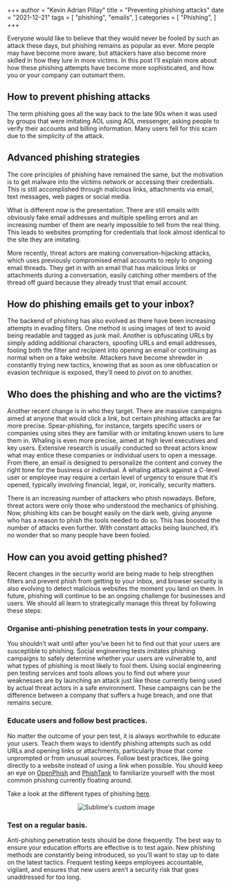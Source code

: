 +++
author = "Kevin Adrian Pillay"
title = "Preventing phishing attacks"
date = "2021-12-21"
tags = [
    "phishing",
    "emails",
]
categories = [
    "Phishing",
]
+++

Everyone would like to believe that they would never be fooled by such an attack these days, but phishing remains as popular as ever. More people may have become more aware, but attackers have also become more skilled in how they lure in more victims. 
In this post I’ll explain more about how these phishing attempts have become more sophisticated, and how you or your company can outsmart them.

## How to prevent phishing attacks

The term phishing goes all the way back to the late 90s when it was used by groups that were imitating AOL using AOL messenger, asking people to verify their accounts and billing information. Many users fell for this scam due to the simplicity of the attack. 

## Advanced phishing strategies

The core principles of phishing have remained the same, but the motivation is to get malware into the victims network or accessing their credentials. This is still accomplished through malicious links, attachments via email, text messages, web pages or social media.

What is different now is the presentation. There are still emails with obviously fake email addresses and multiple spelling errors and an increasing number of them are nearly impossible to tell from the real thing. This leads to websites prompting for credentials that look almost identical to the site they are imitating. 

More recently, threat actors are making conversation-hijacking attacks, which uses previously compromised email accounts to reply to ongoing email threads. They get in with an email that has malicious links or attachments during a conversation, easily catching other members of the thread off guard because they already trust that email account. 

## How do phishing emails get to your inbox?
The backend of phishing has also evolved as there have been increasing attempts in evading filters. One method is using images of text to avoid being readable and tagged as junk mail. 
Another is obfuscating URLs by simply adding additional characters, spoofing URLs and email addresses, fooling both the filter and recipient into opening an email or continuing as normal when on a fake website. Attackers have become shrewder in constantly trying new tactics, knowing that as soon as one obfuscation or evasion technique is exposed, they’ll need to pivot on to another.

## Who does the phishing and who are the victims?

Another recent change is in who they target. There are massive campaigns aimed at anyone that would click a link, but certain phishing attacks are far more precise. Spear-phishing, for instance, targets specific users or companies using sites they are familiar with or imitating known users to lure them in. 
Whaling is even more precise, aimed at high level executives and key users. 
Extensive research is usually conducted so threat actors know what may entice these companies or individual users to open a message. From there, an email is designed to personalize the content and convey the right tone for the business or individual. 
A whaling attack against a C-level user or employee may require a certain level of urgency to ensure that it’s opened, typically involving financial, legal, or, ironically, security matters.

There is an increasing number of attackers who phish nowadays. Before, threat actors were only those who understood the mechanics of phishing. Now, phishing kits can be bought easily on the dark web, giving anyone who has a reason to phish the tools needed to do so. This has boosted the number of attacks even further. 
With constant attacks being launched, it’s no wonder that so many people have been fooled.

## How can you avoid getting phished?

Recent changes in the security world are being made to help strengthen filters and prevent phish from getting to your inbox, and browser security is also evolving to detect malicious websites the moment you land on them. 
In future, phishing will continue to be an ongoing challenge for businesses and users. We should all learn to strategically manage this threat by following these steps:

### Organise anti-phishing penetration tests in your company.

You shouldn’t wait until after you’ve been hit to find out that your users are susceptible to phishing. Social engineering tests imitates phishing campaigns to safely determine whether your users are vulnerable to, and what types of phishing is most likely to fool them. 
Using social engineering pen testing services and tools allows you to find out where your weaknesses are by launching an attack just like those currently being used by actual threat actors in a safe environment. These campaigns can be the difference between a company that suffers a huge breach, and one that remains secure.

### Educate users and follow best practices.

No matter the outcome of your pen test, it is always worthwhile to educate your users. Teach them ways to identify phishing attempts such as odd URLs and opening links or attachments, particularly those that come unprompted or from unusual sources. 
Follow best practices, like going directly to a website instead of using a link when possible. You should keep an eye on [OpenPhish](https://openphish.com/) and [PhishTank](https://www.phishtank.com/) to familiarize yourself with the most common phishing currently floating around.

Take a look at the different types of phishing [here](https://www.kevinadrian.dev/post/typesofphishing/).

<p align="center">
  <img src="https://user-images.githubusercontent.com/30116824/151767856-2a99ea55-755d-446f-bffc-e0af5a9b7f0a.png" alt="Sublime's custom image"/>
</p>

### Test on a regular basis.

Anti-phishing penetration tests should be done frequently. 
The best way to ensure your education efforts are effective is to test again. New phishing methods are constantly being introduced, so you’ll want to stay up to date on the latest tactics. Frequent testing keeps employees accountable, vigilant, and ensures that new users aren’t a security risk that goes unaddressed for too long.

